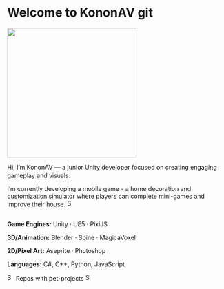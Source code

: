 # Welcome to KononAV git 

<img src="https://github.com/user-attachments/assets/06a72d03-c670-4a96-b550-fd1c05119b14" width="300"/>

Hi, I’m KononAV — a junior Unity developer focused on creating engaging gameplay and visuals. <img src="https://img.icons8.com/ios-filled/50/000000/code" width="16"/>

I’m currently developing a mobile game - a home decoration and customization simulator where players can complete mini-games and improve their house. <img src="https://github.com/user-attachments/assets/7831f2bc-c1e7-4327-b257-7afa5bde7f64" width="16" alt="SponsorTiersIcon"/>

##
**Game Engines:** Unity · UE5 · PixiJS  

**3D/Animation:** Blender · Spine · MagicaVoxel  

**2D/Pixel Art:** Aseprite · Photoshop 

**Languages:** C#, C++, Python, JavaScript

<img src="https://github.com/user-attachments/assets/cde343c4-ff17-446d-8e84-5b5a87df6519" width="16" alt="SponsorTiersIcon"/> Repos with pet-projects <img src="https://github.com/user-attachments/assets/cde343c4-ff17-446d-8e84-5b5a87df6519" width="16" alt="SponsorTiersIcon"/>
